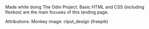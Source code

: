 Made while doing The Odin Project. Basic HTML and CSS
(including flexbox) are the main focuses of this landing page.

Attributions:
Monkey image: clput_design (freepik)